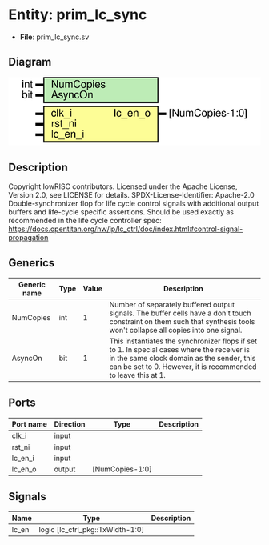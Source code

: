 # Entity: prim_lc_sync

- **File**: prim_lc_sync.sv
## Diagram

![Diagram](prim_lc_sync.svg "Diagram")
## Description

Copyright lowRISC contributors.
 Licensed under the Apache License, Version 2.0, see LICENSE for details.
 SPDX-License-Identifier: Apache-2.0
 Double-synchronizer flop for life cycle control signals with additional
 output buffers and life-cycle specific assertions.
 Should be used exactly as recommended in the life cycle controller spec:
 https://docs.opentitan.org/hw/ip/lc_ctrl/doc/index.html#control-signal-propagation
 
## Generics

| Generic name | Type | Value | Description                                                                                                                                                                                                |
| ------------ | ---- | ----- | ---------------------------------------------------------------------------------------------------------------------------------------------------------------------------------------------------------- |
| NumCopies    | int  | 1     | Number of separately buffered output signals. The buffer cells have a don't touch constraint on them such that synthesis tools won't collapse all copies into one signal.                                  |
| AsyncOn      | bit  | 1     | This instantiates the synchronizer flops if set to 1. In special cases where the receiver is in the same clock domain as the sender, this can be set to 0. However, it is recommended to leave this at 1.  |
## Ports

| Port name | Direction | Type            | Description |
| --------- | --------- | --------------- | ----------- |
| clk_i     | input     |                 |             |
| rst_ni    | input     |                 |             |
| lc_en_i   | input     |                 |             |
| lc_en_o   | output    | [NumCopies-1:0] |             |
## Signals

| Name  | Type                             | Description |
| ----- | -------------------------------- | ----------- |
| lc_en | logic [lc_ctrl_pkg::TxWidth-1:0] |             |
